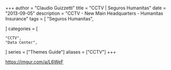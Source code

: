 +++
author = "Claudio Guizzetti"
title = "CCTV | Seguros Humanitas"
date = "2013-09-05"
description = "CCTV - New Main Headquarters - Humanitas Insurance"
tags = [
    "Seguros Humanitas",

]
categories = [

    "CCTV",
    "Data Center",
    
]
series = ["Themes Guide"]
aliases = ["CCTV"]
+++


https://imgur.com/a/L6WeF
